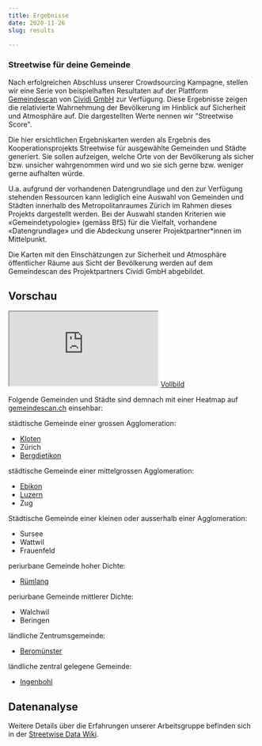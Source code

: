 ```yaml
---
title: Ergebnisse
date: 2020-11-26
slug: results

---
```

### Streetwise für deine Gemeinde

Nach erfolgreichen Abschluss unserer Crowdsourcing Kampagne, stellen wir eine Serie von beispielhaften Resultaten auf der Plattform [Gemeindescan](https://gemeindescan.ch) von [Cividi GmbH](https://cividi.ch) zur Verfügung. Diese Ergebnisse zeigen die relativierte Wahrnehmung der Bevölkerung im Hinblick auf Sicherheit und Atmosphäre auf. Die dargestellten Werte nennen wir "Streetwise Score".

Die hier ersichtlichen Ergebniskarten werden als Ergebnis des Kooperationsprojekts Streetwise für ausgewählte Gemeinden und Städte generiert. Sie sollen aufzeigen, welche Orte von der Bevölkerung als sicher bzw. unsicher wahrgenommen wird und wo sie sich gerne bzw. weniger gerne aufhalten würde.

U.a. aufgrund der vorhandenen Datengrundlage und den zur Verfügung stehenden Ressourcen kann lediglich eine Auswahl von Gemeinden und Städten innerhalb des Metropolitanraumes Zürich im Rahmen dieses Projekts dargestellt werden. Bei der Auswahl standen Kriterien wie «Gemeindetypologie» (gemäss BfS) für die Vielfalt, vorhandene «Datengrundlage» und die Abdeckung unserer Projektpartner*innen im Mittelpunkt.

Die Karten mit den Einschätzungen zur Sicherheit und Atmosphäre öffentlicher Räume aus Sicht der Bevölkerung werden auf dem Gemeindescan des Projektpartners Cividi GmbH abgebildet.

## Vorschau

<iframe title="Gemeindescan" src="https://sandbox.gemeindescan.ch/de/ZH97Y/HIAL38/"></iframe>
<a class="fullscreen button" href="https://sandbox.gemeindescan.ch/de/ZH97Y/HIAL38/">Vollbild</a>

Folgende Gemeinden und Städte sind demnach mit einer Heatmap auf [gemeindescan.ch](http://www.gemeindescan.ch) einsehbar:

städtische Gemeinde einer grossen Agglomeration:

* [Kloten](https://sandbox.gemeindescan.ch/de/ZH97Y/5HBC6U/)
* Zürich
* [Bergdietikon](https://sandbox.gemeindescan.ch/de/ZH97Y/DQ33J6/)

städtische Gemeinde einer mittelgrossen Agglomeration:

* [Ebikon](https://sandbox.gemeindescan.ch/de/ZH97Y/537PVF/)
* [Luzern](https://sandbox.gemeindescan.ch/de/ZH97Y/HIAL38/)
* Zug

Städtische Gemeinde einer kleinen oder ausserhalb einer Agglomeration:

* Sursee
* Wattwil
* Frauenfeld

periurbane Gemeinde hoher Dichte:

* [Rümlang](https://sandbox.gemeindescan.ch/de/ZH97Y/IUIBKF/)

periurbane Gemeinde mittlerer Dichte:

* Walchwil
* Beringen

ländliche Zentrumsgemeinde:

* [Beromünster](https://sandbox.gemeindescan.ch/de/ZH97Y/KZNN75/)

ländliche zentral gelegene Gemeinde:

* [Ingenbohl](https://sandbox.gemeindescan.ch/de/ZH97Y/17B6HB/)

## Datenanalyse

Weitere Details über die Erfahrungen unserer Arbeitsgruppe befinden sich in der [Streetwise Data Wiki](https://github.com/Streetwise/streetwise-data/wiki).